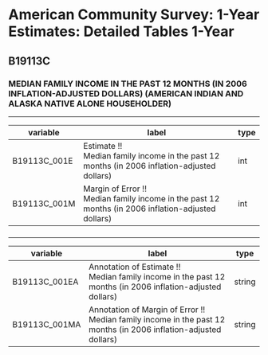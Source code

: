 # American Community Survey: 1-Year Estimates: Detailed Tables 1-Year

## B19113C

### MEDIAN FAMILY INCOME IN THE PAST 12 MONTHS (IN 2006 INFLATION-ADJUSTED DOLLARS) (AMERICAN INDIAN AND ALASKA NATIVE ALONE HOUSEHOLDER)

___

| variable | label | type |
| ----- | ----- | ----- |
| B19113C_001E | Estimate !!<br>Median family income in the past 12 months (in 2006 inflation-adjusted dollars) | int |
| B19113C_001M | Margin of Error !!<br>Median family income in the past 12 months (in 2006 inflation-adjusted dollars) | int |
### 

___

| variable | label | type |
| ----- | ----- | ----- |
| B19113C_001EA | Annotation of Estimate !!<br>Median family income in the past 12 months (in 2006 inflation-adjusted dollars) | string |
| B19113C_001MA | Annotation of Margin of Error !!<br>Median family income in the past 12 months (in 2006 inflation-adjusted dollars) | string |

